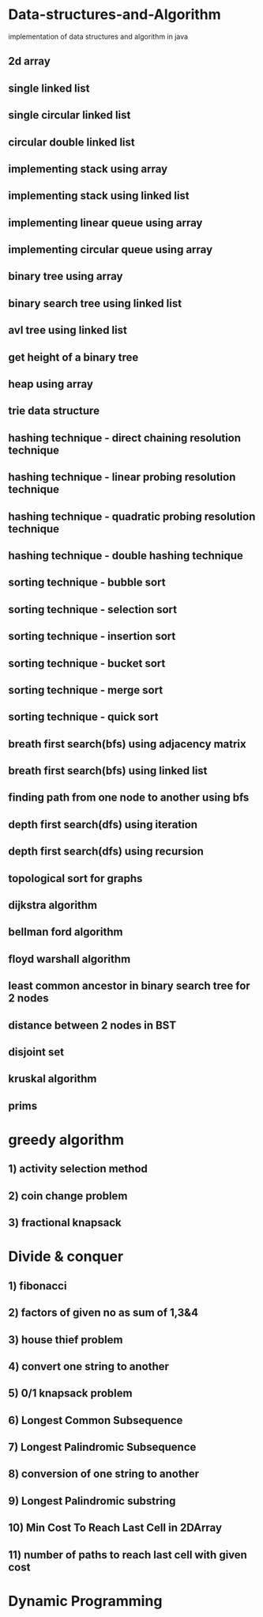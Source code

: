 # Data-structures-and-Algorithm
implementation of data structures and algorithm in java

## 2d array
## single linked list
## single circular linked list
## circular double linked list
## implementing stack using array
## implementing stack using linked list
## implementing linear queue using array
## implementing circular queue using array
## binary tree using array
## binary search tree using linked list
## avl tree using linked list
## get height of a binary tree
## heap using array
## trie data structure
## hashing technique - direct chaining resolution technique
## hashing technique - linear probing resolution technique
## hashing technique - quadratic probing resolution technique
## hashing technique - double hashing technique
## sorting technique - bubble sort

## sorting technique - selection sort

## sorting technique - insertion sort

## sorting technique - bucket sort

## sorting technique - merge sort

## sorting technique - quick sort

## breath first search(bfs) using adjacency matrix

## breath first search(bfs) using linked list

## finding path from one node to another using bfs

## depth first search(dfs) using iteration

## depth first search(dfs) using recursion

## topological sort for graphs

## dijkstra algorithm

## bellman ford algorithm

## floyd warshall algorithm

## least common ancestor in binary search tree for 2 nodes

## distance between 2 nodes in BST

## disjoint set

## kruskal algorithm

## prims

# greedy algorithm

## 1) activity selection method

## 2) coin change problem

## 3) fractional knapsack

# Divide & conquer

## 1) fibonacci

## 2) factors of given no as sum of 1,3&4

## 3) house thief problem

## 4) convert one string to another

## 5) 0/1 knapsack problem

## 6) Longest Common Subsequence

## 7) Longest Palindromic Subsequence

## 8) conversion of one string to another

## 9) Longest Palindromic substring

## 10) Min Cost To Reach Last Cell in 2DArray

## 11) number of paths to reach last cell with given cost

# Dynamic Programming

